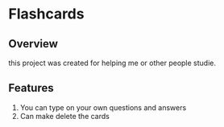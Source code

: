 # Flashcards


## **Overview**
this project was created for helping me or other people studie.

## **Features**
 1. You can type on your own questions and answers
 2. Can make delete the cards 
